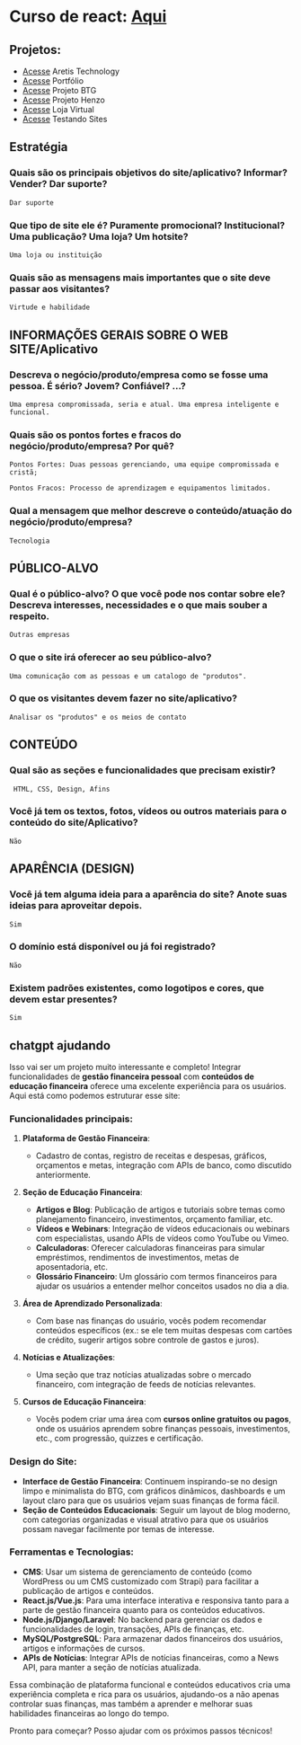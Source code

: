 # Curso de react: [Aqui](https://youtu.be/hd2B7XQAFls)

## Projetos:

- [Acesse](https://mathzinxss.github.io/Aretis/Aretis%20Technology/) Aretis Technology
- [Acesse](https://mathzinxss.github.io/Aretis/Portfólio/) Portfólio
- [Acesse](https://mathzinxss.github.io/Aretis/Projeto%20BTG/test) Projeto BTG
- [Acesse](https://mathzinxss.github.io/Aretis/Projeto%20Henzo/) Projeto Henzo
- [Acesse](https://mathzinxss.github.io/Aretis/loja%20virtual/) Loja Virtual
- [Acesse](https://mathzinxss.github.io/Aretis/testandoSites/) Testando Sites

## Estratégia

### Quais são os principais objetivos do site/aplicativo? Informar? Vender? Dar suporte?

    Dar suporte

### Que tipo de site ele é? Puramente promocional? Institucional? Uma publicação? Uma loja? Um hotsite?

    Uma loja ou instituição

### Quais são as mensagens mais importantes que o site deve passar aos visitantes? 

    Virtude e habilidade
 
## INFORMAÇÕES GERAIS SOBRE O WEB SITE/Aplicativo 

### Descreva o negócio/produto/empresa como se fosse uma pessoa. É sério? Jovem? Confiável? ...?

    Uma empresa compromissada, seria e atual. Uma empresa inteligente e funcional.

### Quais são os pontos fortes e fracos do negócio/produto/empresa? Por quê?

    Pontos Fortes: Duas pessoas gerenciando, uma equipe compromissada e cristã;
   
    Pontos Fracos: Processo de aprendizagem e equipamentos limitados.

### Qual a mensagem que melhor descreve o conteúdo/atuação do negócio/produto/empresa?

    Tecnologia 
 
## PÚBLICO-ALVO

### Qual é o público-alvo? O que você pode nos contar sobre ele? Descreva interesses, necessidades e o que mais souber a respeito.

    Outras empresas
 
### O que o site irá oferecer ao seu público-alvo?

    Uma comunicação com as pessoas e um catalogo de "produtos".

### O que os visitantes devem fazer no site/aplicativo?

    Analisar os "produtos" e os meios de contato

## CONTEÚDO 

 ### Qual são as seções e funcionalidades que precisam existir?

     HTML, CSS, Design, Afins
 
### Você já tem os textos, fotos, vídeos ou outros materiais para o conteúdo do site/Aplicativo?

    Não
 
## APARÊNCIA (DESIGN)

### Você já tem alguma ideia para a aparência do site? Anote suas ideias para aproveitar depois.

    Sim

### O domínio está disponível ou já foi registrado? 

    Não

### Existem padrões existentes, como logotipos e cores, que devem estar presentes?

    Sim
 
## chatgpt ajudando

Isso vai ser um projeto muito interessante e completo! Integrar funcionalidades de **gestão financeira pessoal** com **conteúdos de educação financeira** oferece uma excelente experiência para os usuários. Aqui está como podemos estruturar esse site:

### Funcionalidades principais:

1. **Plataforma de Gestão Financeira**:
   - Cadastro de contas, registro de receitas e despesas, gráficos, orçamentos e metas, integração com APIs de banco, como discutido anteriormente.

2. **Seção de Educação Financeira**:
   - **Artigos e Blog**: Publicação de artigos e tutoriais sobre temas como planejamento financeiro, investimentos, orçamento familiar, etc.
   - **Vídeos e Webinars**: Integração de vídeos educacionais ou webinars com especialistas, usando APIs de vídeos como YouTube ou Vimeo.
   - **Calculadoras**: Oferecer calculadoras financeiras para simular empréstimos, rendimentos de investimentos, metas de aposentadoria, etc.
   - **Glossário Financeiro**: Um glossário com termos financeiros para ajudar os usuários a entender melhor conceitos usados no dia a dia.

3. **Área de Aprendizado Personalizada**:
   - Com base nas finanças do usuário, vocês podem recomendar conteúdos específicos (ex.: se ele tem muitas despesas com cartões de crédito, sugerir artigos sobre controle de gastos e juros).
   
4. **Notícias e Atualizações**:
   - Uma seção que traz notícias atualizadas sobre o mercado financeiro, com integração de feeds de notícias relevantes.

5. **Cursos de Educação Financeira**:
   - Vocês podem criar uma área com **cursos online gratuitos ou pagos**, onde os usuários aprendem sobre finanças pessoais, investimentos, etc., com progressão, quizzes e certificação.

### Design do Site:
- **Interface de Gestão Financeira**: Continuem inspirando-se no design limpo e minimalista do BTG, com gráficos dinâmicos, dashboards e um layout claro para que os usuários vejam suas finanças de forma fácil.
- **Seção de Conteúdos Educacionais**: Seguir um layout de blog moderno, com categorias organizadas e visual atrativo para que os usuários possam navegar facilmente por temas de interesse.

### Ferramentas e Tecnologias:
- **CMS**: Usar um sistema de gerenciamento de conteúdo (como WordPress ou um CMS customizado com Strapi) para facilitar a publicação de artigos e conteúdos.
- **React.js/Vue.js**: Para uma interface interativa e responsiva tanto para a parte de gestão financeira quanto para os conteúdos educativos.
- **Node.js/Django/Laravel**: No backend para gerenciar os dados e funcionalidades de login, transações, APIs de finanças, etc.
- **MySQL/PostgreSQL**: Para armazenar dados financeiros dos usuários, artigos e informações de cursos.
- **APIs de Notícias**: Integrar APIs de notícias financeiras, como a News API, para manter a seção de notícias atualizada.

Essa combinação de plataforma funcional e conteúdos educativos cria uma experiência completa e rica para os usuários, ajudando-os a não apenas controlar suas finanças, mas também a aprender e melhorar suas habilidades financeiras ao longo do tempo.

Pronto para começar? Posso ajudar com os próximos passos técnicos!

